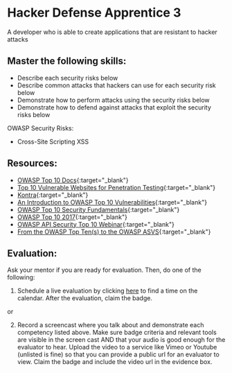 # Hacker Defense Apprentice 3

A developer who is able to create applications that are resistant to hacker attacks

## Master the following skills:

* Describe each security risks below
* Describe common attacks that hackers can use for each security risk below
* Demonstrate how to perform attacks using the security risks below
* Demonstrate how to defend against attacks that exploit the security risks below

OWASP Security Risks:
* Cross-Site Scripting XSS

## Resources:

* [OWASP Top 10 Docs](https://owasp.org/www-project-top-ten/){:target="_blank"}
* [Top 10 Vulnerable Websites for Penetration Testing](https://securitytrails.com/blog/vulnerable-websites-for-penetration-testing){:target="_blank"}
* [Kontra](https://application.security/free-application-security-training){:target="_blank"}
* [An Introduction to OWASP Top 10 Vulnerabilities](https://www.udemy.com/course/an-introduction-to-owasp-top-10-vulnerabilities/){:target="_blank"}
* [OWASP Top 10 Security Fundamentals](https://codered.eccouncil.org/CourseDetails/owasp-top-10-security-fundamentals){:target="_blank"}
* [OWASP Top 10 2017](https://www.youtube.com/watch?v=rWHvp7rUka8&list=PLyqga7AXMtPPuibxp1N0TdyDrKwP9H_jD){:target="_blank"}
* [OWASP API Security Top 10 Webinar](https://www.youtube.com/watch?v=zTkv_9ChVPY){:target="_blank"}
* [From the OWASP Top Ten(s) to the OWASP ASVS](https://www.youtube.com/watch?v=nvzMN5Z8DJI){:target="_blank"}

## Evaluation:

Ask your mentor if you are ready for evaluation. Then, do one of the following:

1. Schedule a live evaluation by clicking [here](http://evals.codex.academy) to find a time on the calendar. After the evaluation, claim the badge.

or

2. Record a screencast where you talk about and demonstrate each competency listed above. Make sure badge criteria and relevant tools are visible in the screen cast AND that your audio is good enough for the evaluator to hear. Upload the video to a service like Vimeo or Youtube (unlisted is fine) so that you can provide a public url for an evaluator to view. Claim the badge and include the video url in the evidence box.
